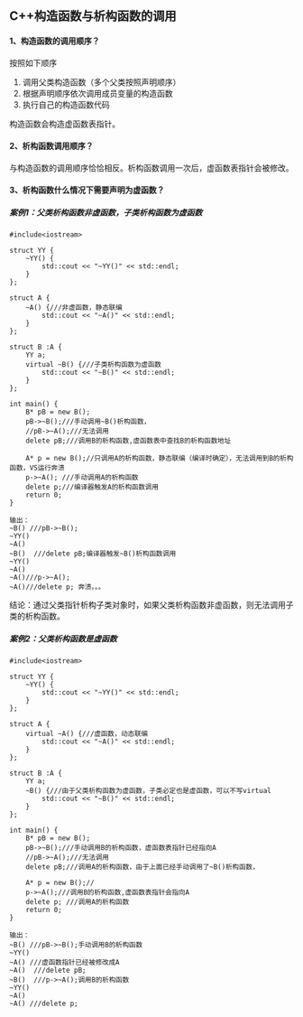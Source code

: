 ## C++构造函数与析构函数的调用

#### 1、构造函数的调用顺序？

按照如下顺序

1. 调用父类构造函数（多个父类按照声明顺序）
2. 根据声明顺序依次调用成员变量的构造函数
3. 执行自己的构造函数代码

构造函数会构造虚函数表指针。

#### 2、析构函数调用顺序？

与构造函数的调用顺序恰恰相反。析构函数调用一次后，虚函数表指针会被修改。

#### 3、析构函数什么情况下需要声明为虚函数？

##### 案例1：父类析构函数非虚函数，子类析构函数为虚函数

```
#include<iostream>

struct YY {
	~YY() {
		std::cout << "~YY()" << std::endl;
	}
};

struct A {
	~A() {///非虚函数，静态联编
		std::cout << "~A()" << std::endl;
	}
};

struct B :A {
	YY a;
	virtual ~B() {///子类析构函数为虚函数
		std::cout << "~B()" << std::endl;
	}
};

int main() {
	B* pB = new B();
	pB->~B();///手动调用~B()析构函数，
	//pB->~A();///无法调用
	delete pB;///调用B的析构函数,虚函数表中查找B的析构函数地址

	A* p = new B();//只调用A的析构函数，静态联编（编译时确定），无法调用到B的析构函数，VS运行奔溃
	p->~A(); ///手动调用A的析构函数
	delete p;///编译器触发A的析构函数调用
	return 0;
}
```

```
输出：
~B() ///pB->~B(); 
~YY()
~A()
~B()  ///delete pB;编译器触发~B()析构函数调用
~YY()
~A()
~A()///p->~A();
~A()///delete p; 奔溃。。。
```

结论：通过父类指针析构子类对象时，如果父类析构函数非虚函数，则无法调用子类的析构函数。

##### 案例2：父类析构函数是虚函数

```
#include<iostream>

struct YY {
	~YY() {
		std::cout << "~YY()" << std::endl;
	}
};

struct A {
	virtual ~A() {///虚函数，动态联编
		std::cout << "~A()" << std::endl;
	}
};

struct B :A {
	YY a;
	~B() {///由于父类析构函数为虚函数，子类必定也是虚函数，可以不写virtual
		std::cout << "~B()" << std::endl;
	}
};

int main() {
	B* pB = new B();
	pB->~B();///手动调用B的析构函数，虚函数表指针已经指向A
	//pB->~A();///无法调用
	delete pB;///调用A的析构函数，由于上面已经手动调用了~B()析构函数，

	A* p = new B();//
	p->~A();///调用B的析构函数,虚函数表指针会指向A
	delete p; ///调用A的析构函数
	return 0;
}
```

```
输出：
~B() ///pB->~B();手动调用B的析构函数
~YY()
~A() ///虚函数指针已经被修改成A
~A()  ///delete pB;
~B()  ///p->~A();调用B的析构函数
~YY()
~A()
~A() ///delete p;
```





